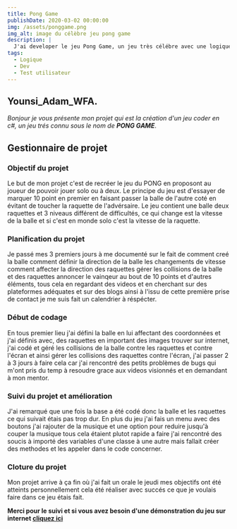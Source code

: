 ```yaml
---
title: Pong Game
publishDate: 2020-03-02 00:00:00
img: /assets/ponggame.png
img_alt: image du célèbre jeu pong game 
description: |
  J'ai developer le jeu Pong Game, un jeu très célébre avec une logique facile à adapter.
tags:
  - Logique
  - Dev
  - Test utilisateur 
---
```


## Younsi_Adam_WFA.
*Bonjour je vous présente mon projet qui est la création d'un jeu coder en c#, un jeu trés connu sous le nom de **PONG GAME***.
## Gestionnaire de projet
### Objectif du projet 
Le but de mon projet c'est de recréer le jeu du PONG en proposont au joueur de pouvoir jouer solo ou à deux. Le principe du jeu est d'essayer de marquer 10 point en premier en faisant passer la balle de l'autre coté en évitant de toucher la raquette de l'advérsaire. Le jeu contient une balle deux raquettes et 3 niveaus différent de difficultés, ce qui change est la vitesse de la balle et si c'est en monde solo c'est la vitesse de la raquette.
### Planification du projet 
Je passé mes 3 premiers jours à me documenté sur le fait de comment creé la balle comment définir la direction de la balle les changements de vitesse comment affecter la direction des raquettes gérer les collisions de la balle et des raquettes annoncer le vainqeur au bout de 10 points et d'autres éléments, tous cela en regardant des videos et en cherchant sur des plateformes adéquates et sur des blogs ainsi à l'issu de cette première prise de contact je me suis fait un calendrier à réspécter. 
### Début de codage
En tous premier lieu j'ai défini la balle en lui affectant des coordonnées et j'ai définis avec, des raquettes en important des images trouver sur internet, j'ai codé et géré les collisions de la balle contre les raquettes et contre l'écran et ainsi gérer les collisions des raquettes contre l'écran, j'ai passer 2 à 3 jours à faire cela car j'ai rencontré des petits problèmes de bugs qui m'ont pris du temp à resoudre grace aux videos visionnés et en demandant à mon mentor.
### Suivi du projet et amélioration
J'ai remarqué que une fois la base a été codé donc la balle et les raquettes ce qui suivait étais pas trop dur. En plus du jeu j'ai fais un menu avec des boutons j'ai rajouter de la musique et une option pour reduire jusqu'à couper la musique tous cela étaient plutot rapide a faire j'ai rencontré des soucis à importé des variables d'une classe à une autre mais fallait créer des methodes et les appeler dans le code concerner. 
### Cloture du projet 
Mon projet arrive à ça fin où j'ai fait un orale le jeudi mes objectifs ont été atteints personnellement cela été réaliser avec succés ce que je voulais faire dans ce jeu étais fait.

**Merci pour le suivi et si vous avez besoin d'une démonstration du jeu sur internet [cliquez ici](https://www.ponggame.org/)**



